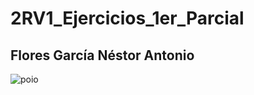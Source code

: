 # 2RV1_Ejercicios_1er_Parcial
## Flores García Néstor Antonio

![poio](https://media1.tenor.com/images/45559d137047a7c3b305705b795bb004/tenor.gif?itemid=14012832)
